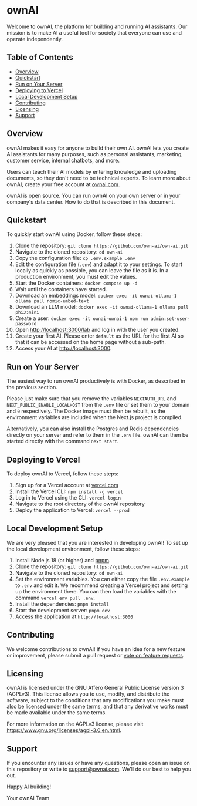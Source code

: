 # ownAI

Welcome to ownAI, the platform for building and running AI assistants.
Our mission is to make AI a useful tool for society that everyone can use and operate independently.

## Table of Contents

- [Overview](#overview)
- [Quickstart](#quickstart)
- [Run on Your Server](#run-on-your-server)
- [Deploying to Vercel](#deploying-to-vercel)
- [Local Development Setup](#local-development-setup)
- [Contributing](#contributing)
- [Licensing](#licensing)
- [Support](#support)

## Overview

ownAI makes it easy for anyone to build their own AI. ownAI lets you create AI assistants for many purposes, such as personal assistants, marketing, customer service, internal chatbots, and more.

Users can teach their AI models by entering knowledge and uploading documents, so they don't need to be technical experts.
To learn more about ownAI, create your free account at [ownai.com](https://ownai.com).

ownAI is open source. You can run ownAI on your own server or in your company's data center. How to do that is described in this document.

## Quickstart

To quickly start ownAI using Docker, follow these steps:

1. Clone the repository: `git clone https://github.com/own-ai/own-ai.git`
2. Navigate to the cloned repository: `cd own-ai`
3. Copy the configuration file: `cp .env.example .env`
4. Edit the configuration file (`.env`) and adapt it to your settings. To start locally as quickly as possible, you can leave the file as it is. In a production environment, you must edit the values.
5. Start the Docker containers: `docker compose up -d`
6. Wait until the containers have started.
7. Download an embeddings model: `docker exec -it ownai-ollama-1 ollama pull nomic-embed-text`
8. Download an LLM model: `docker exec -it ownai-ollama-1 ollama pull phi3:mini`
9. Create a user: `docker exec -it ownai-ownai-1 npm run admin:set-user-password`
10. Open <http://localhost:3000/lab> and log in with the user you created.
11. Create your first AI. Please enter `default` as the URL for the first AI so that it can be accessed on the home page without a sub-path.
12. Access your AI at <http://localhost:3000>.

## Run on Your Server

The easiest way to run ownAI productively is with Docker, as described in the previous section.

Please just make sure that you remove the variables `NEXTAUTH_URL` and `NEXT_PUBLIC_ENABLE_LOCALHOST` from the `.env` file or set them to your domain and `0` respectively. The Docker image must then be rebuilt, as the environment variables are included when the Next.js project is compiled.

Alternatively, you can also install the Postgres and Redis dependencies directly on your server and refer to them in the `.env` file. ownAI can then be started directly with the command `next start`.

## Deploying to Vercel

To deploy ownAI to Vercel, follow these steps:

1. Sign up for a Vercel account at [vercel.com](https://vercel.com)
2. Install the Vercel CLI: `npm install -g vercel`
3. Log in to Vercel using the CLI: `vercel login`
4. Navigate to the root directory of the ownAI repository
5. Deploy the application to Vercel: `vercel --prod`

## Local Development Setup

We are very pleased that you are interested in developing ownAI!
To set up the local development environment, follow these steps:

1. Install Node.js 18 (or higher) and [pnpm](https://pnpm.io/).
2. Clone the repository: `git clone https://github.com/own-ai/own-ai.git`
3. Navigate to the cloned repository: `cd own-ai`
4. Set the environment variables. You can either copy the file `.env.example` to `.env` and edit it. We recommend creating a Vercel project and setting up the environment there. You can then load the variables with the command `vercel env pull .env`.
5. Install the dependencies: `pnpm install`
6. Start the development server: `pnpm dev`
7. Access the application at `http://localhost:3000`

## Contributing

We welcome contributions to ownAI! If you have an idea for a new feature or improvement, please submit a pull request or [vote on feature requests](https://ownai.canny.io/feature-requests).

## Licensing

ownAI is licensed under the GNU Affero General Public License version 3 (AGPLv3). This license allows you to use, modify, and distribute the software, subject to the conditions that any modifications you make must also be licensed under the same terms, and that any derivative works must be made available under the same terms.

For more information on the AGPLv3 license, please visit <https://www.gnu.org/licenses/agpl-3.0.en.html>.

## Support

If you encounter any issues or have any questions, please open an issue on this repository or write to [support@ownai.com](mailto:support@ownai.com). We'll do our best to help you out.

Happy AI building!

Your ownAI Team
